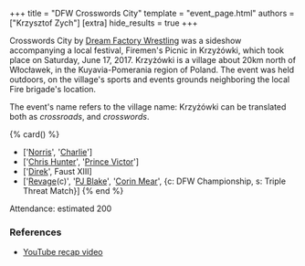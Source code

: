 +++
title = "DFW Crosswords City"
template = "event_page.html"
authors = ["Krzysztof Zych"]
[extra]
hide_results = true
+++

Crosswords City by [Dream Factory Wrestling](@/o/dfw.md) was a sideshow accompanying a local festival, Firemen's Picnic in Krzyżówki, which took place on Saturday, June 17, 2017. Krzyżówki is a village about 20km north of Włocławek, in the Kuyavia-Pomerania region of Poland. The event was held outdoors, on the village's sports and events grounds neighboring the local Fire brigade's location.

The event's name refers to the village name: Krzyżówki can be translated both as _crossroads_, and _crosswords_.

{% card() %}
- ['[Norris](@/w/isnorr.md)', '[Charlie](@/w/madman-charlie.md)']
- ['[Chris Hunter](@/w/chris-hunter.md)', '[Prince Victor](@/w/vic-golden.md)']
- ['[Direk](@/w/direk.md)', Faust XIII]
- ['[Revage](@/w/rafael-kid.md)(c)', '[PJ Blake](@/w/pj-blake.md)', '[Corin Mear](@/w/corin-mear.md)',
  {c: DFW Championship, s: Triple Threat Match}]
{% end %}

Attendance: estimated 200

### References

* [YouTube recap video](https://www.youtube.com/watch?v=ZuTFRH6c0gg)
